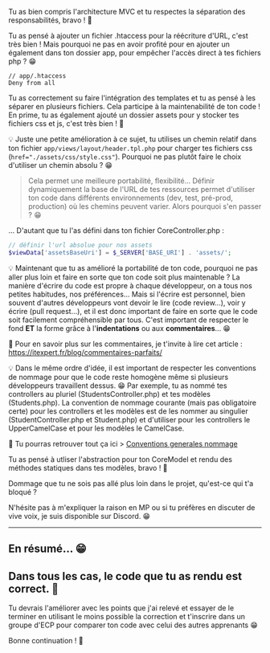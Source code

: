 Tu as bien compris l'architecture MVC et tu respectes la séparation des responsabilités, bravo ! 👏

Tu as pensé à ajouter un fichier .htaccess pour la réécriture d'URL, c'est très bien ! Mais pourquoi ne pas en avoir profité pour en ajouter un également dans ton dossier app, pour empêcher l'accès direct à tes fichiers php ? 😁

```apacheconf
// app/.htaccess
Deny from all
```

Tu as correctement su faire l'intégration des templates et tu as pensé à les séparer en plusieurs fichiers. Cela participe à la maintenabilité de ton code ! En prime, tu as également ajouté un dossier assets pour y stocker tes fichiers css et js, c'est très bien ! 👏

💡 Juste une petite amélioration à ce sujet, tu utilises un chemin relatif dans ton fichier `app/views/layout/header.tpl.php` pour charger tes fichiers css (`href="./assets/css/style.css"`). Pourquoi ne pas plutôt faire le choix d'utiliser un chemin absolu ? 😁

> Cela permet une meilleure portabilité, flexibilité... Définir dynamiquement la base de l'URL de tes ressources permet d'utiliser ton code dans différents environnements (dev, test, pré-prod, production) où les chemins peuvent varier.
> Alors pourquoi s'en passer ? 😁

... D'autant que tu l'as défini dans ton fichier CoreController.php :

```php
// définir l'url absolue pour nos assets
$viewData['assetsBaseUri'] = $_SERVER['BASE_URI'] . 'assets/';
```

💡 Maintenant que tu as amélioré la portabilité de ton code, pourquoi ne pas aller plus loin et faire en sorte que ton code soit plus maintenable ?
La manière d'écrire du code est propre à chaque développeur, on a tous nos petites habitudes, nos préférences... Mais si l'écrire est personnel, bien souvent d'autres développeurs vont devoir le lire (code review...), voir y écrire (pull request...), et il est donc important de faire en sorte que le code soit facilement compréhensible par tous. C'est important de respecter le fond **ET** la forme grâce à l'**indentations** ou aux **commentaires**... 😁

🎁 Pour en savoir plus sur les commentaires, je t'invite à lire cet article : https://itexpert.fr/blog/commentaires-parfaits/

💡 Dans le même ordre d'idée, il est important de respecter les conventions de nommage pour que le code reste homogène même si plusieurs développeurs travaillent dessus. 😁
Par exemple, tu as nommé tes controllers au pluriel (StudentsController.php) et tes modèles (Students.php). La convention de nommage courante (mais pas obligatoire certe) pour les controllers et les modèles est de les nommer au singulier (StudentController.php et Student.php) et d'utiliser pour les controllers le UpperCamelCase et pour les modèles le CamelCase.

🎁 Tu pourras retrouver tout ça ici > [Conventions generales nommage](https://www.alsacreations.com/outils/guidelines/Conventions-generales-nommage.md)

Tu as pensé à utliser l'abstraction pour ton CoreModel et rendu des méthodes statiques dans tes modèles, bravo ! 👏

Dommage que tu ne sois pas allé plus loin dans le projet, qu'est-ce qui t'a bloqué ?

N'hésite pas à m'expliquer la raison en MP ou si tu préfères en discuter de vive voix, je suis disponible sur Discord. 😁

<hr>

## En **résumé**... 😁

## Dans tous les cas, le code que tu as rendu est correct. 👏

Tu devrais l'améliorer avec les points que j'ai relevé et essayer de le terminer en utilisant le moins possible la correction et t'inscrire dans un groupe d'ECP pour comparer ton code avec celui des autres apprenants 😁

Bonne continuation ! 👋
